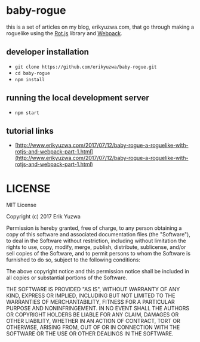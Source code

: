 # baby-rogue
this is a set of articles on my blog, erikyuzwa.com, that go through making a roguelike using the 
[Rot.js](http://ondras.github.io/rot.js/hp/) library and [Webpack](https://webpack.js.org/).

## developer installation

* `git clone https://github.com/erikyuzwa/baby-rogue.git`
* `cd baby-rogue`
* `npm install`

## running the local development server

* `npm start`

## tutorial links

* [http://www.erikyuzwa.com/2017/07/12/baby-rogue-a-roguelike-with-rotjs-and-webpack-part-1.html](http://www.erikyuzwa.com/2017/07/12/baby-rogue-a-roguelike-with-rotjs-and-webpack-part-1.html)



# LICENSE

MIT License

Copyright (c) 2017 Erik Yuzwa

Permission is hereby granted, free of charge, to any person obtaining a copy
of this software and associated documentation files (the "Software"), to deal
in the Software without restriction, including without limitation the rights
to use, copy, modify, merge, publish, distribute, sublicense, and/or sell
copies of the Software, and to permit persons to whom the Software is
furnished to do so, subject to the following conditions:

The above copyright notice and this permission notice shall be included in all
copies or substantial portions of the Software.

THE SOFTWARE IS PROVIDED "AS IS", WITHOUT WARRANTY OF ANY KIND, EXPRESS OR
IMPLIED, INCLUDING BUT NOT LIMITED TO THE WARRANTIES OF MERCHANTABILITY,
FITNESS FOR A PARTICULAR PURPOSE AND NONINFRINGEMENT. IN NO EVENT SHALL THE
AUTHORS OR COPYRIGHT HOLDERS BE LIABLE FOR ANY CLAIM, DAMAGES OR OTHER
LIABILITY, WHETHER IN AN ACTION OF CONTRACT, TORT OR OTHERWISE, ARISING FROM,
OUT OF OR IN CONNECTION WITH THE SOFTWARE OR THE USE OR OTHER DEALINGS IN THE
SOFTWARE.


